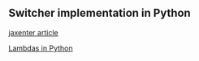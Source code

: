 ## Switcher implementation in Python

[jaxenter article](https://jaxenter.com/implement-switch-case-statement-python-138315.html)

[Lambdas in Python ](https://treyhunner.com/2018/09/stop-writing-lambda-expressions/)